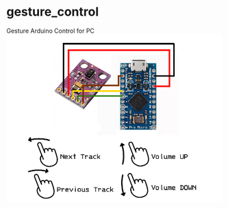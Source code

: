 # gesture_control
Gesture Arduino Control for PC
![Schema](https://github.com/teuchezh/gesture_control/blob/main/img/sch.png)
